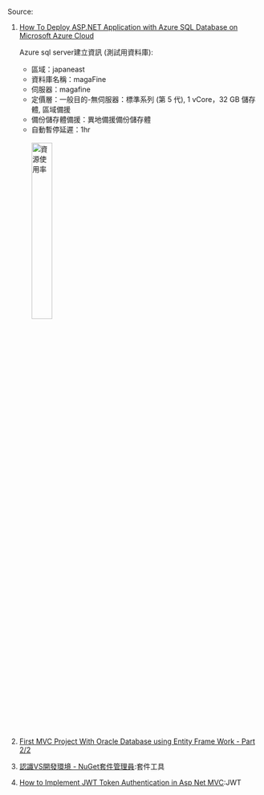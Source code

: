 Source:
1. [How To Deploy ASP.NET Application with Azure SQL Database on Microsoft Azure Cloud](https://www.youtube.com/watch?v=jT8eA9A7qXE&t=442s)

   Azure sql server建立資訊 (測試用資料庫):
   - 區域：japaneast
   - 資料庫名稱：magaFine
   - 伺服器：magafine
   - 定價層：一般目的-無伺服器：標準系列 (第 5 代), 1 vCore，32 GB 儲存體, 區域備援
   - 備份儲存體備援：異地備援備份儲存體
   - 自動暫停延遲：1hr
     </br></br><img src="https://i.imgur.com/2xg1fPu.png" alt="資源使用率" style="width: 30%; height: auto;">

3. [First MVC Project With Oracle Database using Entity Frame Work - Part 2/2](https://www.youtube.com/watch?v=tk_EDjTzZCE)
4. [認識VS開發環境 - NuGet套件管理員](https://ithelp.ithome.com.tw/articles/10158563):套件工具
5. [How to Implement JWT Token Authentication in Asp Net MVC](https://rutube.ru/video/70509d6db26c1c1365ee8026a0dda35b/):JWT


